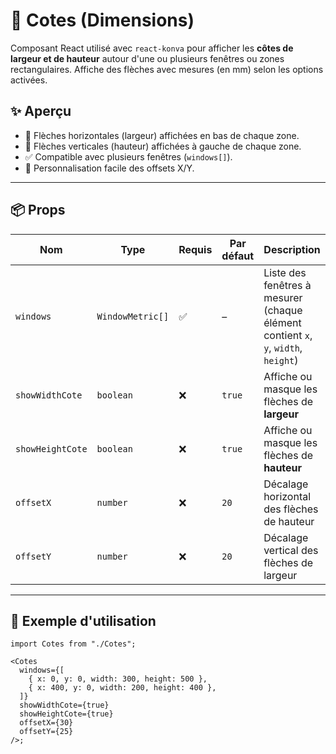 # 🧮 Cotes (Dimensions)

Composant React utilisé avec `react-konva` pour afficher les **côtes de largeur et de hauteur** autour d'une ou plusieurs fenêtres ou zones rectangulaires. Affiche des flèches avec mesures (en mm) selon les options activées.

## ✨ Aperçu

- 📏 Flèches horizontales (largeur) affichées en bas de chaque zone.
- 📐 Flèches verticales (hauteur) affichées à gauche de chaque zone.
- ✅ Compatible avec plusieurs fenêtres (`windows[]`).
- 🎯 Personnalisation facile des offsets X/Y.

---

## 📦 Props

| Nom              | Type             | Requis | Par défaut | Description                                                                        |
| ---------------- | ---------------- | ------ | ---------- | ---------------------------------------------------------------------------------- |
| `windows`        | `WindowMetric[]` | ✅     | –          | Liste des fenêtres à mesurer (chaque élément contient `x`, `y`, `width`, `height`) |
| `showWidthCote`  | `boolean`        | ❌     | `true`     | Affiche ou masque les flèches de **largeur**                                       |
| `showHeightCote` | `boolean`        | ❌     | `true`     | Affiche ou masque les flèches de **hauteur**                                       |
| `offsetX`        | `number`         | ❌     | `20`       | Décalage horizontal des flèches de hauteur                                         |
| `offsetY`        | `number`         | ❌     | `20`       | Décalage vertical des flèches de largeur                                           |

---

## 🧱 Exemple d'utilisation

```tsx
import Cotes from "./Cotes";

<Cotes
  windows={[
    { x: 0, y: 0, width: 300, height: 500 },
    { x: 400, y: 0, width: 200, height: 400 },
  ]}
  showWidthCote={true}
  showHeightCote={true}
  offsetX={30}
  offsetY={25}
/>;
```
